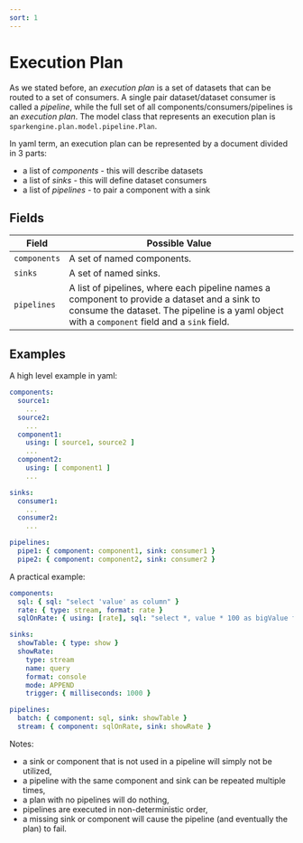 ```yaml
---
sort: 1
---
```


# Execution Plan

As we stated before, an _execution plan_ is a set of datasets that can be routed to a set of consumers.
A single pair dataset/dataset consumer is called a _pipeline_, while the full set of all components/consumers/pipelines is an _execution plan_.
The model class that represents an execution plan is `sparkengine.plan.model.pipeline.Plan`.

In yaml term, an execution plan can be represented by a document divided in 3 parts:
* a list of _components_ - this will describe datasets
* a list of _sinks_ - this will define dataset consumers
* a list of _pipelines_ - to pair a component with a sink

## Fields

| Field | Possible Value |
| ----- | -------------- |
| `components` | A set of named components. |
| `sinks` | A set of named sinks.  |
| `pipelines` | A list of pipelines, where each pipeline names a component to provide a dataset and a sink to consume the dataset. The pipeline is a yaml object with a `component` field and a `sink` field. |

## Examples

A high level example in yaml:
```yaml
components:
  source1:
    ...
  source2:
    ...
  component1:
    using: [ source1, source2 ]
    ...    
  component2:
    using: [ component1 ]
    ...

sinks:
  consumer1:
    ...
  consumer2:
    ...

pipelines:
  pipe1: { component: component1, sink: consumer1 }
  pipe2: { component: component2, sink: consumer2 }
```

A practical example:
```yaml
components:
  sql: { sql: "select 'value' as column" }
  rate: { type: stream, format: rate }
  sqlOnRate: { using: [rate], sql: "select *, value * 100 as bigValue from rate" }

sinks:
  showTable: { type: show }
  showRate: 
    type: stream
    name: query
    format: console
    mode: APPEND
    trigger: { milliseconds: 1000 }

pipelines:
  batch: { component: sql, sink: showTable }
  stream: { component: sqlOnRate, sink: showRate }
```

Notes:
* a sink or component that is not used in a pipeline will simply not be utilized,
* a pipeline with the same component and sink can be repeated multiple times,
* a plan with no pipelines will do nothing,
* pipelines are executed in non-deterministic order,
* a missing sink or component will cause the pipeline (and eventually the plan) to fail.

